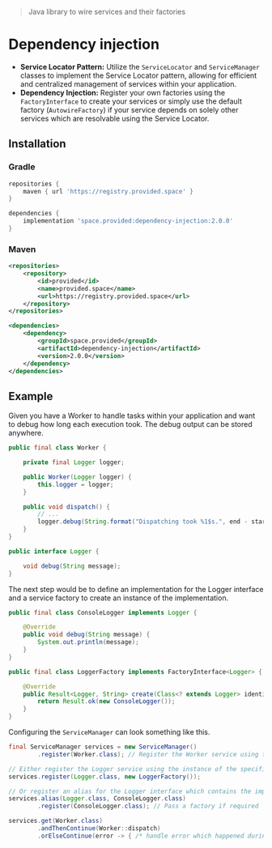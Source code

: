 > Java library to wire services and their factories

# Dependency injection

- **Service Locator Pattern:** Utilize the `ServiceLocator` and `ServiceManager` classes to implement the Service Locator pattern, allowing for efficient and centralized management of services within your application.
- **Dependency Injection:** Register your own factories using the `FactoryInterface` to create your services or simply use the default factory (`AutowireFactory`) if your service depends on solely other services which are resolvable using the Service Locator.

## Installation

### Gradle
```groovy
repositories {
    maven { url 'https://registry.provided.space' }
}

dependencies {
    implementation 'space.provided:dependency-injection:2.0.0'
}
```

### Maven
```xml
<repositories>
    <repository>
        <id>provided</id>
        <name>provided.space</name>
        <url>https://registry.provided.space</url>
    </repository>
</repositories>

<dependencies>
    <dependency>
        <groupId>space.provided</groupId>
        <artifactId>dependency-injection</artifactId>
        <version>2.0.0</version>
    </dependency>
</dependencies>
```

## Example

Given you have a Worker to handle tasks within your application and want to debug how long each execution took. The debug output can be stored anywhere.
```java
public final class Worker {

    private final Logger logger;

    public Worker(Logger logger) {
        this.logger = logger;
    }

    public void dispatch() {
        // ...
        logger.debug(String.format("Dispatching took %1$s.", end - start));
    }
}

public interface Logger {

    void debug(String message);
}
```

The next step would be to define an implementation for the Logger interface and a service factory to create an instance of the implementation.
```java
public final class ConsoleLogger implements Logger {

    @Override
    public void debug(String message) {
        System.out.println(message);
    }
}

public final class LoggerFactory implements FactoryInterface<Logger> {

    @Override
    public Result<Logger, String> create(Class<? extends Logger> identifier, ServiceLocator locator) {
        return Result.ok(new ConsoleLogger());
    }
}
```

Configuring the `ServiceManager` can look something like this.
```java
final ServiceManager services = new ServiceManager()
        .register(Worker.class); // Register the Worker service using the default factory (AutowireFactory)

// Either register the Logger service using the instance of the specified LoggerFactory
services.register(Logger.class, new LoggerFactory());

// Or register an alias for the Logger interface which contains the implementation
services.alias(Logger.class, ConsoleLogger.class)
        .register(ConsoleLogger.class); // Pass a factory if required

services.get(Worker.class)
        .andThenContinue(Worker::dispatch)
        .orElseContinue(error -> { /* handle error which happened during service creation */ });
```